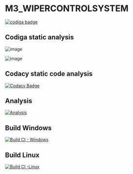 # M3_WIPERCONTROLSYSTEM

<a href="https://app.codiga.io/hub/user/github/Kavya1-2-3">
   <img src="https://api.codiga.io/public/badge/user/github/Kavya1-2-3?style=light" alt="codiga badge" />
</a>

## Codiga static analysis

![image](https://user-images.githubusercontent.com/101272208/168411329-51a849f5-353a-4cb8-b33b-7c5448050967.png)

![image](https://user-images.githubusercontent.com/101272208/168411270-720672a7-7abe-4965-9ef4-5a68d9f74e80.png)
## Codacy static code analysis
[![Codacy Badge](https://app.codacy.com/project/badge/Grade/5687b912210a4aa8a07409885a0f1eca)](https://www.codacy.com/gh/Kavya1-2-3/M3_WIPERCONTROLSYSTEM/dashboard?utm_source=github.com&amp;utm_medium=referral&amp;utm_content=Kavya1-2-3/M3_WIPERCONTROLSYSTEM&amp;utm_campaign=Badge_Grade)
## Analysis
[![Analysis](https://github.com/Kavya1-2-3/M3_WIPERCONTROLSYSTEM/actions/workflows/Analysis.yml/badge.svg)](https://github.com/Kavya1-2-3/M3_WIPERCONTROLSYSTEM/actions/workflows/Analysis.yml)
## Build Windows
[![Build CI - Windows](https://github.com/Kavya1-2-3/M3_WIPERCONTROLSYSTEM/actions/workflows/Build-Windows.yml/badge.svg)](https://github.com/Kavya1-2-3/M3_WIPERCONTROLSYSTEM/actions/workflows/Build-Windows.yml)
## Build Linux
[![Build CI -Linux](https://github.com/Kavya1-2-3/M3_WIPERCONTROLSYSTEM/actions/workflows/Build_Linux.yml/badge.svg)](https://github.com/Kavya1-2-3/M3_WIPERCONTROLSYSTEM/actions/workflows/Build_Linux.yml)
